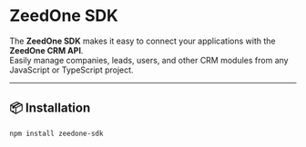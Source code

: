 # ZeedOne SDK

The **ZeedOne SDK** makes it easy to connect your applications with the **ZeedOne CRM API**.  
Easily manage companies, leads, users, and other CRM modules from any JavaScript or TypeScript project.

---

## 📦 Installation

```bash
npm install zeedone-sdk

